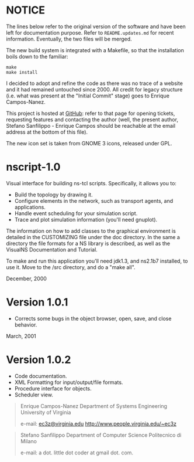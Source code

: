 NOTICE
======

The lines below refer to the original version of the software and have been
left for documentation purpose. Refer to `README.updates.md` for recent
information. Eventually, the two files will be merged.

The new build system is integrated with a Makefile, so that the installation
boils down to the familiar:

    make
    make install

I decided to adopt and refine the code as there was no trace of a website
and it had remained untouched since 2000. All credit for legacy structure
(i.e. what was present at the "Initial Commit" stage) goes to
Enrique Campos-Nanez.

This project is hosted at [GitHub](https://github.com/satufk/nscript): refer
to that page for opening tickets, requesting features and contacting
the author (well, the present author, Stefano Sanfilippo - Enrique Campos
should be reachable at the email address at the bottom of this file).

The new icon set is taken from GNOME 3 icons, released under GPL.


nscript-1.0
===========

Visual interface for building ns-tcl scripts. Specifically, it allows you to:

* Build the topology by drawing it.
* Configure elements in the network, such as transport 
  agents, and applications.
* Handle event scheduling for your simulation script.
* Trace and plot simulation information (you'll need gnuplot).

The information on how to add classes to the graphical environment is
detailed in the CUSTOMIZING file under the doc directory. In the same a
directory the file formats for a NS library is described, as well as
the VisualNS Documentation and Tutorial.

To make and run this application you'll need jdk1.3, and ns2.1b7 installed,
to use it. Move to the /src directory, and do a "make all".

December, 2000

Version 1.0.1
=============

* Corrects some bugs in the object browser, open, save, and close behavior.

March, 2001

Version 1.0.2
=============

* Code documentation.
* XML Formatting for input/output/file formats.
* Procedure interface for objects.
* Scheduler view.


> Enrique Campos-Nanez
> Department of Systems Engineering
> University of Virginia
> 
> e-mail: ec3z@virginia.edu
> http://www.people.virginia.edu/~ec3z

> Stefano Sanfilippo
> Department of Computer Science
> Politecnico di Milano
> 
> e-mail: a dot. little dot coder at gmail dot. com.

